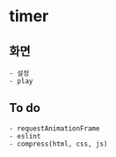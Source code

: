 # timer

## 화면
    - 설정
    - play

## To do
    - requestAnimationFrame
    - eslint
    - compress(html, css, js)